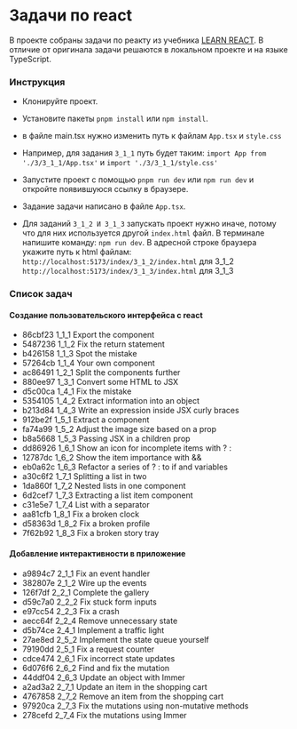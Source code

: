 # Задачи по react

В проекте собраны задачи по реакту из учебника [LEARN REACT](https://react.dev/learn).
В отличие от оригинала задачи решаются в локальном проекте и на языке TypeScript.

### Инструкция

- Клонируйте проект.
- Установите пакеты ```pnpm install``` или ```npm install```.
- в файле main.tsx нужно изменить путь к файлам ``App.tsx`` и ``style.css``
- Например, для задания ``3_1_1`` путь будет таким: ``import App from './3/3_1_1/App.tsx'`` и ``import './3/3_1_1/style.css'``
- Запустите проект с помощью ```pnpm run dev``` или ```npm run dev``` и откройте появившуюся ссылку в браузере.
- Задание задачи написано в файле ```App.tsx```. 

- Для заданий `3_1_2 И 3_1_3` запускать проект нужно иначе, потому что для них используется другой `index.html` файл. В терминале напишите команду: `npm run dev`. В адресной строке браузера укажите путь к html файлам: 
`http://localhost:5173/index/3_1_2/index.html` для 3_1_2
`http://localhost:5173/index/3_1_3/index.html` для 3_1_3


### Список задач

#### Создание пользовательского интерфейса с react

- 86cbf23 1_1_1 Export the component
- 5487236 1_1_2 Fix the return statement
- b426158 1_1_3 Spot the mistake
- 57264cb 1_1_4 Your own component
- ac86491 1_2_1 Split the components further
- 880ee97 1_3_1 Convert some HTML to JSX
- d5c00ca 1_4_1 Fix the mistake
- 5354105 1_4_2 Extract information into an object
- b213d84 1_4_3 Write an expression inside JSX curly braces
- 912be2f 1_5_1 Extract a component
- fa74a99 1_5_2 Adjust the image size based on a prop
- b8a5668 1_5_3 Passing JSX in a children prop
- dd86926 1_6_1 Show an icon for incomplete items with ? :
- 12787dc 1_6_2 Show the item importance with &&
- eb0a62c 1_6_3 Refactor a series of ? : to if and variables
- a30c6f2 1_7_1 Splitting a list in two
- 1da860f 1_7_2 Nested lists in one component
- 6d2cef7 1_7_3 Extracting a list item component
- c31e5e7 1_7_4 List with a separator
- aa81cfb 1_8_1 Fix a broken clock
- d58363d 1_8_2 Fix a broken profile
- 7f62b92 1_8_3 Fix a broken story tray     

#### Добавление интерактивности в приложение

- a9894c7 2_1_1 Fix an event handler
- 382807e 2_1_2 Wire up the events
- 126f7df 2_2_1 Complete the gallery
- d59c7a0 2_2_2 Fix stuck form inputs
- e97cc54 2_2_3 Fix a crash
- aecc64f 2_2_4 Remove unnecessary state
- d5b74ce 2_4_1 Implement a traffic light
- 27ae8ed 2_5_2 Implement the state queue yourself
- 79190dd 2_5_1 Fix a request counter
- cdce474 2_6_1 Fix incorrect state updates
- 6d076f6 2_6_2 Find and fix the mutation
- 44ddf04 2_6_3 Update an object with Immer
- a2ad3a2 2_7_1 Update an item in the shopping cart
- 4767858 2_7_2 Remove an item from the shopping cart
- 97920ca 2_7_3 Fix the mutations using non-mutative methods
- 278cefd 2_7_4 Fix the mutations using Immer

